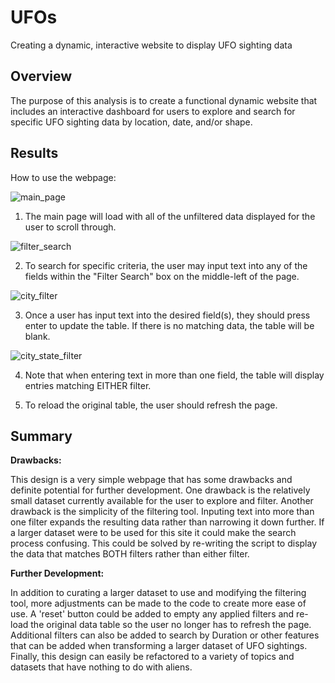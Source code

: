 # UFOs
Creating a dynamic, interactive website to display UFO sighting data

## Overview
The purpose of this analysis is to create a functional dynamic website that includes an interactive dashboard for users to explore and search for specific UFO sighting data by location, date, and/or shape. 

## Results
How to use the webpage:

![main_page](https://user-images.githubusercontent.com/99051640/183771626-c691ef3c-6c23-45a4-a020-1cc5f4288ce7.png)

1) The main page will load with all of the unfiltered data displayed for the user to scroll through. 

![filter_search](https://user-images.githubusercontent.com/99051640/183771736-4efe74e1-3a25-4a47-b32a-2b2c03530c73.png)

2) To search for specific criteria, the user may input text into any of the fields within the "Filter Search" box on the middle-left of the page.

![city_filter](https://user-images.githubusercontent.com/99051640/183771429-5f3c6c8a-3497-4cab-a775-f25eb0a1d26a.png)

3) Once a user has input text into the desired field(s), they should press enter to update the table. If there is no matching data, the table will be blank.

![city_state_filter](https://user-images.githubusercontent.com/99051640/183771447-e84e45e6-28de-4a55-ab1c-675c7fb4a135.png)

4) Note that when entering text in more than one field, the table will display entries matching EITHER filter.

5) To reload the original table, the user should refresh the page. 

## Summary

**Drawbacks:**

This design is a very simple webpage that has some drawbacks and definite potential for further development. One drawback is the relatively small dataset currently available for the user to explore and filter. Another drawback is the simplicity of the filtering tool. Inputing text into more than one filter expands the resulting data rather than narrowing it down further. If a larger dataset were to be used for this site it could make the search process confusing. This could be solved by re-writing the script to display the data that matches BOTH filters rather than either filter. 

**Further Development:**

In addition to curating a larger dataset to use and modifying the filtering tool, more adjustments can be made to the code to create more ease of use. A 'reset' button could be added to empty any applied filters and re-load the original data table so the user no longer has to refresh the page. Additional filters can also be added to search by Duration or other features that can be added when transforming a larger dataset of UFO sightings. Finally, this design can easily be refactored to a variety of topics and datasets that have nothing to do with aliens. 
